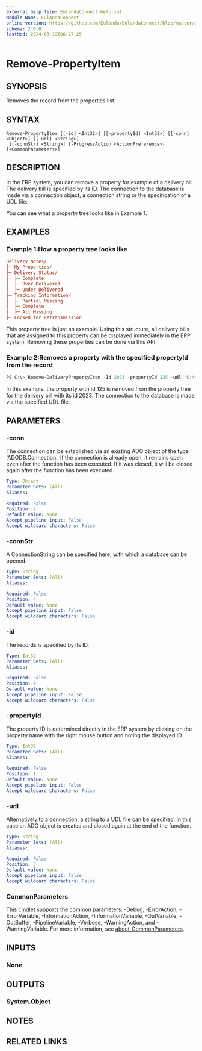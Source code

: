 ```yaml
---
external help file: EulandaConnect-help.xml
Module Name: EulandaConnect
online version: https://github.com/Eulanda/EulandaConnect/blob/master/docs/Remove-PropertyItem.md
schema: 2.0.0
lastMod: 2024-03-19T06:27:25
---
```


# Remove-PropertyItem

## SYNOPSIS
Removes the record from the properties list.

## SYNTAX

```
Remove-PropertyItem [[-id] <Int32>] [[-propertyId] <Int32>] [[-conn] <Object>] [[-udl] <String>]
 [[-connStr] <String>] [-ProgressAction <ActionPreference>] [<CommonParameters>]
```

## DESCRIPTION
In the ERP system, you can remove a property for example of a delivery bill. The delivery bill is specified by its ID. The connection to the database is made via a connection object, a connection string or the specification of a UDL file.

You can see what a property tree looks like in Example 1.

## EXAMPLES

### Example 1:How a property tree looks like
```ini
Delivery Notes/
├─ My Properties/
├─ Delivery Status/
│  ├─ Complete
│  ├─ Over Delivered
│  ├─ Under Delivered
├─ Tracking Information/
│  ├─ Partial Missing
│  ├─ Complete
│  ├─ All Missing
├─ Locked for Retransmission
```

This property tree is just an example. Using this structure, all delivery bills that are assigned to this property can be displayed immediately in the ERP system. Removing these properties can be done via this API. 

### Example 2:Removes a property with the specified propertyId from the record
```powershell
PS C:\> Remove-DeliveryPropertyItem -Id 2023 -propertyId 125 -udl "C:\temp\Eulanda_1 JohnDoe.udl"
```

In this example, the property with id 125 is removed from the property tree for the delivery bill with its id 2023. The connection to the database is made via the specified UDL file.

## PARAMETERS

### -conn
The connection can be established via an existing ADO object of the type 'ADODB.Connection'. If the connection is already open, it remains open even after the function has been executed. If it was closed, it will be closed again after the function has been executed.

```yaml
Type: Object
Parameter Sets: (All)
Aliases:

Required: False
Position: 2
Default value: None
Accept pipeline input: False
Accept wildcard characters: False
```

### -connStr
A ConnectionString can be specified here, with which a database can be opened.

```yaml
Type: String
Parameter Sets: (All)
Aliases:

Required: False
Position: 4
Default value: None
Accept pipeline input: False
Accept wildcard characters: False
```

### -id
The records is specified by its ID.

```yaml
Type: Int32
Parameter Sets: (All)
Aliases:

Required: False
Position: 0
Default value: None
Accept pipeline input: False
Accept wildcard characters: False
```

### -propertyId
The property ID is determined directly in the ERP system by clicking on the property name with the right mouse button and noting the displayed ID.

```yaml
Type: Int32
Parameter Sets: (All)
Aliases:

Required: False
Position: 1
Default value: None
Accept pipeline input: False
Accept wildcard characters: False
```

### -udl
Alternatively to a connection, a string to a UDL file can be specified. In this case an ADO object is created and closed again at the end of the function.

```yaml
Type: String
Parameter Sets: (All)
Aliases:

Required: False
Position: 3
Default value: None
Accept pipeline input: False
Accept wildcard characters: False
```


### CommonParameters
This cmdlet supports the common parameters: -Debug, -ErrorAction, -ErrorVariable, -InformationAction, -InformationVariable, -OutVariable, -OutBuffer, -PipelineVariable, -Verbose, -WarningAction, and -WarningVariable. For more information, see [about_CommonParameters](http://go.microsoft.com/fwlink/?LinkID=113216).

## INPUTS

### None

## OUTPUTS

### System.Object
## NOTES

## RELATED LINKS


